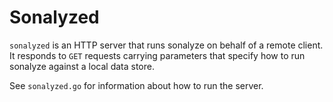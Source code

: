 # Sonalyzed

`sonalyzed` is an HTTP server that runs sonalyze on behalf of a remote client.  It responds to `GET`
requests carrying parameters that specify how to run sonalyze against a local data store.

See `sonalyzed.go` for information about how to run the server.

